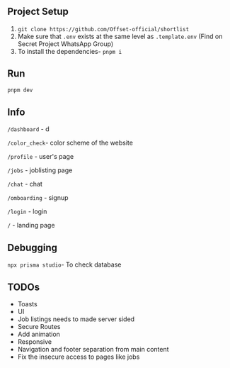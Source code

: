 ## Project Setup

1. `git clone https://github.com/Offset-official/shortlist`
2. Make sure that `.env` exists at the same level as `.template.env` (Find on Secret Project WhatsApp Group)
3. To install the dependencies- `pnpm i`

## Run

```bash 
pnpm dev 
``` 

## Info

`/dashboard` - d

`/color_check`- color scheme of the website

`/profile` - user's page

`/jobs` - joblisting page

`/chat` - chat

`/omboarding` - signup

`/login` - login

`/` - landing page

## Debugging

`npx prisma studio`- To check database

## TODOs

- Toasts
- UI
- Job listings needs to made server sided
- Secure Routes
- Add animation
- Responsive 
- Navigation and footer separation from main content
- Fix the insecure access to pages like jobs
